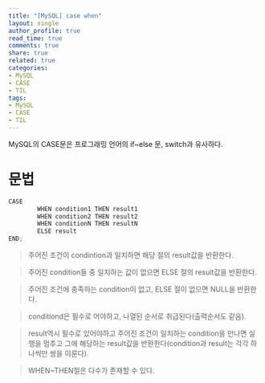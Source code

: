 ```yaml
---
title: "[MySQL] case when"
layout: single
author_profile: true
read_time: true
comments: true
share: true
related: true
categories:
- MySQL
- CASE
- TIL
tags:
- MySQL
- CASE
- TIL
---
```


MySQL의 CASE문은 프로그래밍 언어의 if~else 문, switch과 유사하다.    

# 문법
```python
CASE   
		WHEN condition1 THEN result1   
		WHEN condition2 THEN result2   
		WHEN conditionN THEN resultN   
		ELSE result   
END;
```

> 주어진 조건이 condintion과 일치하면 해당 절의 result값을 반환한다.   

> 주어진 condition들 중 일치하는 값이 없으면 ELSE 절의 result값을 반환한다.   

> 주어진 조건에 충족하는 condition이 없고, ELSE 절이 없으면  NULL을 반환한다.   

> conditiond은 필수로 어야하고, 나열된 순서로 취급된다(출력순서도 같음).   

> result역시 필수로 있어야하고 주어진 조건이 일치하는 condition을 만나면 실행을 멈추고 그에 해당하는 result값을 반환한다(condition과 result는 각각 하나씩만 쌍을 이룬다).

> WHEN~THEN절은 다수가 존재할 수 있다.